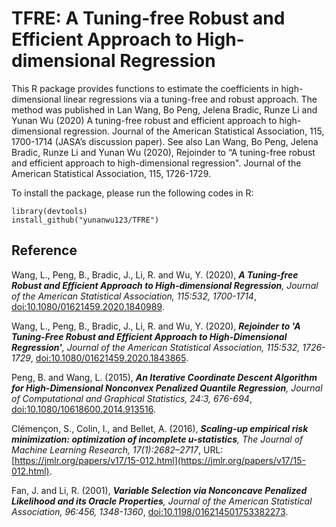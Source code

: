 # TFRE: A Tuning-free Robust and Efficient Approach to High-dimensional Regression
 This R package provides functions to estimate the coefficients in high-dimensional linear regressions via a tuning-free and robust approach.  The method was published in Lan Wang, Bo Peng, Jelena Bradic, Runze Li and Yunan Wu (2020) A tuning-free robust and efficient approach to high-dimensional regression. Journal of the American Statistical Association, 115, 1700-1714 (JASA’s discussion paper). See also Lan Wang, Bo Peng, Jelena Bradic, Runze Li and Yunan Wu (2020), Rejoinder to “A tuning-free robust and efficient approach to high-dimensional regression". Journal of the American Statistical Association, 115, 1726-1729.

 

To install the package, please run the following codes in R:

```{r}
library(devtools)
install_github("yunanwu123/TFRE")
```


## Reference

Wang, L., Peng, B., Bradic, J., Li, R. and Wu, Y. (2020), ***A Tuning-free Robust and Efficient Approach to High-dimensional Regression**, Journal of the American Statistical Association, 115:532, 1700-1714*, [doi:10.1080/01621459.2020.1840989](https://doi.org/10.1080/01621459.2020.1840989).

Wang, L., Peng, B., Bradic, J., Li, R. and Wu, Y. (2020), ***Rejoinder to 'A Tuning-Free Robust and Efficient Approach to High-Dimensional Regression'**, Journal of the American Statistical Association, 115:532, 1726-1729*, [doi:10.1080/01621459.2020.1843865](https://doi.org/10.1080/01621459.2020.1843865).

Peng, B. and Wang, L. (2015), ***An Iterative Coordinate Descent Algorithm for High-Dimensional Nonconvex Penalized Quantile Regression**, Journal of Computational and Graphical Statistics, 24:3, 676-694*, [doi:10.1080/10618600.2014.913516](https://doi.org/10.1080/10618600.2014.913516).

Clémençon, S., Colin, I., and Bellet, A. (2016), ***Scaling-up empirical risk minimization: optimization of incomplete u-statistics**, The Journal of Machine Learning Research, 17(1):2682–2717*, URL: [https://jmlr.org/papers/v17/15-012.html](https://jmlr.org/papers/v17/15-012.html).

Fan, J. and Li, R. (2001), ***Variable Selection via Nonconcave Penalized Likelihood and its Oracle Properties**, Journal of the American Statistical Association, 96:456, 1348-1360*, [doi:10.1198/016214501753382273](https://doi.org/10.1198/016214501753382273). 
